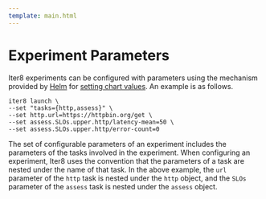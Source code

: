 ```yaml
---
template: main.html
---
```


# Experiment Parameters

Iter8 experiments can be configured with parameters using the mechanism provided by [Helm](https://helm.sh) for [setting chart values](https://helm.sh/docs/chart_template_guide/values_files/#helm). An example is as follows.

```shell
iter8 launch \
--set "tasks={http,assess}" \
--set http.url=https://httpbin.org/get \
--set assess.SLOs.upper.http/latency-mean=50 \
--set assess.SLOs.upper.http/error-count=0
```

The set of configurable parameters of an experiment includes the parameters of the tasks involved in the experiment. When configuring an experiment, Iter8 uses the convention that the parameters of a task are nested under the name of that task. In the above example, the `url` parameter of the `http` task is nested under the `http` object, and the `SLOs` parameter of the `assess` task is nested under the `assess` object.